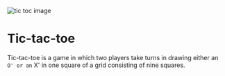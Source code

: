 ![tic toc image](https://user-images.githubusercontent.com/62100752/210166924-8d3b440d-a3be-4ff1-8dfd-1cca160d7f29.jpg)

# Tic-tac-toe
Tic-tac-toe is a game in which two players take turns in drawing either an ` O' or an ` X' in one square of a grid consisting of nine squares.
